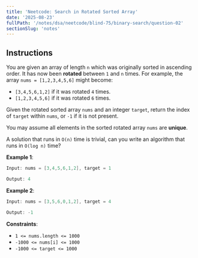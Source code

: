 ```yaml
---
title: 'Neetcode: Search in Rotated Sorted Array'
date: '2025-08-23'
fullPath: '/notes/dsa/neetcode/blind-75/binary-search/question-02'
sectionSlug: 'notes'
---
```


## Instructions

You are given an array of length `n` which was originally sorted in ascending order. It has now been **rotated** between `1` and `n` times. For example, the array `nums = [1,2,3,4,5,6]` might become:

- `[3,4,5,6,1,2]` if it was rotated `4` times.
- `[1,2,3,4,5,6]` if it was rotated `6` times.

Given the rotated sorted array `nums` and an integer `target`, return the index of `target` within `nums`, or `-1` if it is not present.

You may assume all elements in the sorted rotated array `nums` are **unique**.

A solution that runs in `O(n)` time is trivial, can you write an algorithm that runs in `O(log n)` time?

**Example 1**:

```Java
Input: nums = [3,4,5,6,1,2], target = 1

Output: 4
```

**Example 2**:

```Java
Input: nums = [3,5,6,0,1,2], target = 4

Output: -1
```

**Constraints**:

- `1 <= nums.length <= 1000`
- `-1000 <= nums[i] <= 1000`
- `-1000 <= target <= 1000`

